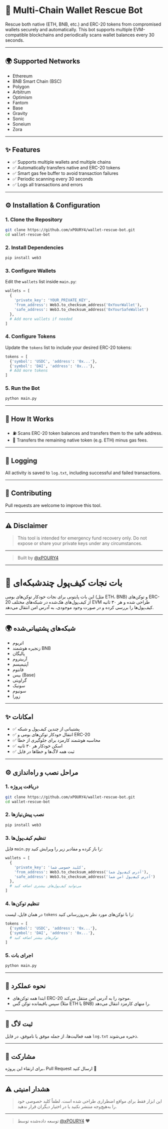 # 🔐 Multi-Chain Wallet Rescue Bot

Rescue both native (ETH, BNB, etc.) and ERC-20 tokens from compromised wallets securely and automatically. This bot supports multiple EVM-compatible blockchains and periodically scans wallet balances every 30 seconds.

---

## 🌍 Supported Networks

- Ethereum
- BNB Smart Chain (BSC)
- Polygon
- Arbitrum
- Optimism
- Fantom
- Base
- Gravity
- Sonic
- Soneium
- Zora

---

## ✨ Features

- ✅ Supports multiple wallets and multiple chains
- ✅ Automatically transfers native and ERC-20 tokens
- ✅ Smart gas fee buffer to avoid transaction failures
- ✅ Periodic scanning every 30 seconds
- ✅ Logs all transactions and errors

---

## ⚙️ Installation & Configuration

### 1. Clone the Repository
```bash
git clone https://github.com/xPOURY4/wallet-rescue-bot.git
cd wallet-rescue-bot
```

### 2. Install Dependencies
```bash
pip install web3
```

### 3. Configure Wallets
Edit the `wallets` list inside `main.py`:
```python
wallets = [
  {
    'private_key': 'YOUR_PRIVATE_KEY',
    'from_address': Web3.to_checksum_address('0xYourWallet'),
    'safe_address': Web3.to_checksum_address('0xYourSafeWallet')
  },
  # Add more wallets if needed
]
```

### 4. Configure Tokens
Update the `tokens` list to include your desired ERC-20 tokens:
```python
tokens = [
  {'symbol': 'USDC', 'address': '0x...'},
  {'symbol': 'DAI', 'address': '0x...'},
  # Add more tokens
]
```

### 5. Run the Bot
```bash
python main.py
```

---

## 🧠 How It Works

- ⛽ Scans ERC-20 token balances and transfers them to the safe address.
- 💸 Transfers the remaining native token (e.g. ETH) minus gas fees.

---

## 📝 Logging

All activity is saved to `log.txt`, including successful and failed transactions.

---

## 🤝 Contributing

Pull requests are welcome to improve this tool.

---

## ⚠️ Disclaimer

> This tool is intended for emergency fund recovery only. Do not expose or share your private keys under any circumstances.

---

> Built by [@xPOURY4](https://github.com/xPOURY4)

---

# 🔐 بات نجات کیف‌پول چندشبکه‌ای

این بات پایتونی برای نجات خودکار توکن‌های بومی (مثل ETH، BNB) و توکن‌های ERC-20 از کیف‌پول‌های هک‌شده در شبکه‌های مختلف EVM طراحی شده و هر ۳۰ ثانیه کیف‌پول‌ها را بررسی کرده و در صورت وجود موجودی، به آدرس امن انتقال می‌دهد.

---

## 🌍 شبکه‌های پشتیبانی‌شده

- اتریوم
- زنجیره هوشمند BNB
- پالیگان
- آربیتروم
- آپتیمیسم
- فانتوم
- بیس (Base)
- گراویتی
- سونیک
- سونیوم
- زورا

---

## ✨ امکانات

- ✅ پشتیبانی از چندین کیف‌پول و شبکه
- ✅ انتقال خودکار توکن‌های بومی و ERC-20
- ✅ محاسبه هوشمند کارمزد برای جلوگیری از خطا
- ✅ اسکن خودکار هر ۳۰ ثانیه
- ✅ ثبت همه لاگ‌ها و خطاها در فایل

---

## ⚙️ مراحل نصب و راه‌اندازی

### 1. دریافت پروژه
```bash
git clone https://github.com/xPOURY4/wallet-rescue-bot.git
cd wallet-rescue-bot
```

### 2. نصب پیش‌نیازها
```bash
pip install web3
```

### 3. تنظیم کیف‌پول‌ها
فایل `main.py` را باز کرده و مقادیر زیر را ویرایش کنید:
```python
wallets = [
  {
    'private_key': 'کلید خصوصی شما',
    'from_address': Web3.to_checksum_address('آدرس کیف‌پول شما'),
    'safe_address': Web3.to_checksum_address('آدرس کیف‌پول امن شما')
  },
  # می‌توانید کیف‌پول‌های بیشتری اضافه کنید
]
```

### 4. تنظیم توکن‌ها
در همان فایل، لیست `tokens` را با توکن‌های مورد نظر به‌روزرسانی کنید:
```python
tokens = [
  {'symbol': 'USDC', 'address': '0x...'},
  {'symbol': 'DAI', 'address': '0x...'},
  # توکن‌های بیشتر اضافه کنید
]
```

### 5. اجرای بات
```bash
python main.py
```

---

## 🧠 نحوه عملکرد

- ابتدا همه توکن‌های ERC-20 موجود را به آدرس امن منتقل می‌کند.
- سپس باقیمانده توکن گس (مثلاً ETH یا BNB) را منهای کارمزد انتقال می‌دهد.

---

## 📝 ثبت لاگ

همه فعالیت‌ها، از جمله موفق یا ناموفق، در فایل `log.txt` ذخیره می‌شوند.

---

## 🤝 مشارکت

برای ارتقاء این پروژه، Pull Request ارسال کنید 🙌

---

## ⚠️ هشدار امنیتی

> این ابزار فقط برای مواقع اضطراری طراحی شده است. لطفاً کلید خصوصی خود را به‌هیچ‌وجه منتشر نکنید یا در اختیار دیگران قرار ندهید.

---

> توسعه داده‌شده توسط [@xPOURY4](https://github.com/xPOURY4) ❤️

